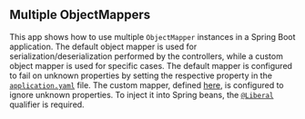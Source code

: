## Multiple ObjectMappers

This app shows how to use multiple `ObjectMapper` instances in a Spring Boot application.
The default object mapper is used for serialization/deserialization performed
by the controllers, while a custom object mapper is used for specific cases.
The default mapper is configured to fail on unknown properties by setting the respective
property in the [`application.yaml`](src/main/resources/application.yml) file.
The custom mapper, defined [here](src/main/java/com/att/training/springboot/examples/JacksonConfig.java), is configured
to ignore unknown properties. To inject it into Spring beans,
the [`@Liberal`](src/main/java/com/att/training/springboot/examples/Liberal.java) qualifier is required.
